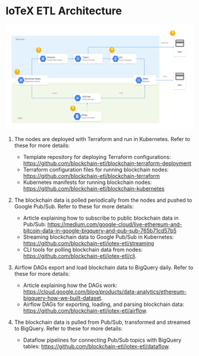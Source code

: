 # IoTeX ETL Architecture

![blockchain_etl_architecture.svg](iotex_etl_architecture.svg)

1. The nodes are deployed with Terraform and run in Kubernetes. 
  Refer to these for more details:
    - Template repository for deploying Terraform configurations: https://github.com/blockchain-etl/blockchain-terraform-deployment
    - Terraform configuration files for running blockchain nodes: https://github.com/blockchain-etl/blockchain-terraform
    - Kubernetes manifests for running blockchain nodes: https://github.com/blockchain-etl/blockchain-kubernetes

2. The blockchain data is polled periodically from the nodes and pushed to Google Pub/Sub. 
  Refer to these for more details:
    - Article explaining how to subscribe to public blockchain data in Pub/Sub: 
  https://medium.com/google-cloud/live-ethereum-and-bitcoin-data-in-google-bigquery-and-pub-sub-765b71cd57b5 
    - Streaming blockchain data to Google Pub/Sub in Kubernetes: 
  https://github.com/blockchain-etl/iotex-etl/streaming
    - CLI tools for polling blockchain data from nodes: 
  https://github.com/blockchain-etl/iotex-etl/cli. 

3. Airflow DAGs export and load blockchain data to BigQuery daily. 
  Refer to these for more details:
    - Article explaining how the DAGs work: 
  https://cloud.google.com/blog/products/data-analytics/ethereum-bigquery-how-we-built-dataset.
    - Airflow DAGs for exporting, loading, and parsing blockchain data: 
  https://github.com/blockchain-etl/iotex-etl/airflow.
  
4. The blockchain data is pulled from Pub/Sub, transformed and streamed to BigQuery.
  Refer to these for more details:
    - Dataflow pipelines for connecting Pub/Sub topics with BigQuery tables: 
  https://github.com/blockchain-etl/iotex-etl/dataflow.
 